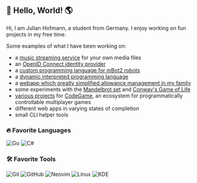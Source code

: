 ## 👋 Hello, World! 🌎

Hi, I am Julian Hofmann, a student from Germany. I enjoy working on fun projects in my free time. 

Some examples of what I have been working on:
- a [music streaming service](https://github.com/juho05/crossonic) for your own media files
- an [OpenID Connect identity provider](https://github.com/juho05/h-id)
- a [custom programming language for mBot2 robots](https://github.com/juho05/embe)
- a [dynamic interpreted programming language](https://github.com/juho05/crab)
- a [webapp which greatly simplified allowance management in my family](https://github.com/juho05/h-bank)
- some experiments with the [Mandelbrot set](https://github.com/juho05/fractals) and [Conway's Game of Life](https://github.com/juho05/golminator)
- [various projects](https://github.com/orgs/code-game-project/repositories) for [CodeGame](https://github.com/orgs/code-game-project), an ecosystem for programmatically controllable multiplayer games
- different web apps in varying states of completion
- small CLI helper tools

### 🔥 Favorite Languages

![Go](https://img.shields.io/badge/-Go-000000?style=flat&logo=go&logoColor=ffffff&labelColor=00ADD8)
![C#](https://img.shields.io/badge/-C%23-000000?style=flat&logo=csharp&logoColor=239120&labelColor=ffffff)

### 🛠️ Favorite Tools

![Git](https://img.shields.io/badge/-Git-000000?style=flat&logo=git&logoColor=F05032&labelColor=ffffff)
![GitHub](https://img.shields.io/badge/-GitHub-000000?style=flat&logo=github&logoColor=000000&labelColor=ffffff)
![Neovim](https://img.shields.io/badge/-Neovim-000000?style=flat&logo=neovim&logoColor=57A143&labelColor=000000)
![Linux](https://img.shields.io/badge/-Linux-000000?style=flat&logo=linux&logoColor=000000&labelColor=ffffff)
![KDE](https://img.shields.io/badge/-KDE-000000?style=flat&logo=kde&logoColor=ffffff&labelColor=1D99F3)
